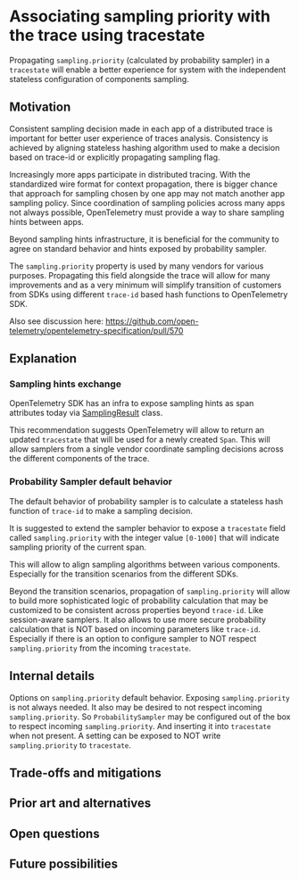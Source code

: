 # Associating sampling priority with the trace using tracestate

Propagating `sampling.priority` (calculated by probability sampler) in a
`tracestate` will enable a better experience for system with the independent
stateless configuration of components sampling.

## Motivation

Consistent sampling decision made in each app of a distributed trace is
important for better user experience of traces analysis. Consistency is achieved
by aligning stateless hashing algorithm used to make a decision based on
trace-id or explicitly propagating sampling flag.

Increasingly more apps participate in distributed tracing. With the
standardized wire format for context propagation, there is bigger chance that
approach for sampling chosen by one app may not match another app sampling
policy. Since coordination of sampling policies across many apps not always
possible, OpenTelemetry must provide a way to share sampling hints between apps.

Beyond sampling hints infrastructure, it is beneficial for the community to
agree on standard behavior and hints exposed by probability sampler.

The `sampling.priority` property is used by many vendors for various purposes.
Propagating this field alongside the trace will allow for many improvements and
as a very minimum will simplify transition of customers from SDKs using
different `trace-id` based hash functions to OpenTelemetry SDK.

Also see discussion here: https://github.com/open-telemetry/opentelemetry-specification/pull/570

## Explanation

### Sampling hints exchange

OpenTelemetry SDK has an infra to expose sampling hints as span attributes today
via
[SamplingResult](https://github.com/open-telemetry/opentelemetry-specification/blob/master/specification/trace/sdk.md#shouldsample)
class.

This recommendation suggests OpenTelemetry will allow to return an updated
`tracestate` that will be used for a newly created `Span`. This will allow
samplers from a single vendor coordinate sampling decisions across the
different components of the trace.

### Probability Sampler default behavior

The default behavior of probability sampler is to calculate a stateless hash
function of `trace-id` to make a sampling decision.

It is suggested to extend the sampler behavior to expose a `tracestate` field
called `sampling.priority` with the integer value `[0-1000]` that will indicate
sampling priority of the current span.

This will allow to align sampling algorithms between various components.
Especially for the transition scenarios from the different SDKs.

Beyond the transition scenarios, propagation of `sampling.priority` will allow
to build more sophisticated logic of probability calculation that may be
customized to be consistent across properties beyond `trace-id`. Like
session-aware samplers. It also allows to use more secure probability
calculation that is NOT based on incoming parameters like `trace-id`. Especially
if there is an option to configure sampler to NOT respect `sampling.priority`
from the incoming `tracestate`.

## Internal details

Options on `sampling.priority` default behavior. Exposing `sampling.priority` is
not always needed. It also may be desired to not respect incoming
`sampling.priority`. So `ProbabilitySampler` may be configured out of the box to
respect incoming `sampling.priority`. And inserting it into `tracestate` when
not present. A setting can be exposed to NOT write `sampling.priority` to
`tracestate`.


## Trade-offs and mitigations


## Prior art and alternatives


## Open questions


## Future possibilities
